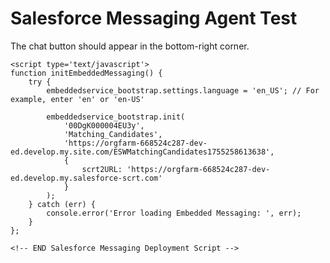 <!DOCTYPE html>
<html lang="en">
<head>
    <meta charset="UTF-8" />
    <meta name="viewport" content="width=device-width, initial-scale=1.0" />
    <title>Salesforce Agent Test11</title>
</head>
<body>
    <h1>Salesforce Messaging Agent Test</h1>
    <p>The chat button should appear in the bottom-right corner.</p>

    <script type='text/javascript'>
	function initEmbeddedMessaging() {
		try {
			embeddedservice_bootstrap.settings.language = 'en_US'; // For example, enter 'en' or 'en-US'

			embeddedservice_bootstrap.init(
				'00DgK000004EU3y',
				'Matching_Candidates',
				'https://orgfarm-668524c287-dev-ed.develop.my.site.com/ESWMatchingCandidates1755258613638',
				{
					scrt2URL: 'https://orgfarm-668524c287-dev-ed.develop.my.salesforce-scrt.com'
				}
			);
		} catch (err) {
			console.error('Error loading Embedded Messaging: ', err);
		}
	};
</script>
<script type='text/javascript' src='https://orgfarm-668524c287-dev-ed.develop.my.site.com/ESWMatchingCandidates1755258613638/assets/js/bootstrap.min.js' onload='initEmbeddedMessaging()'></script>


    <!-- END Salesforce Messaging Deployment Script -->

</body>
</html>
